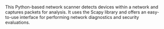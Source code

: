 This Python-based network scanner detects devices within a network and captures packets for analysis. It uses the Scapy library and offers an easy-to-use interface for performing network diagnostics and security evaluations.
